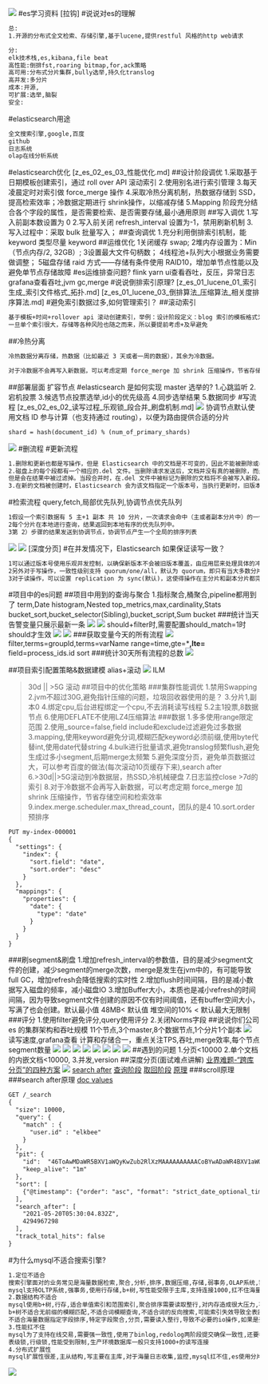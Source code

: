 ![](.z_es_00_常用问题_images/8e3ab81b.png)
#es学习资料
[拉钩]
#说说对es的理解
```asp
总:
1.开源的分布式全文检索、存储引擎,基于lucene,提供restful 风格的http web请求

分:
elk技术栈,es,kibana,file beat
高性能:倒排fst,roaring bitmap,for,ack策略
高可用:分布式分片集群,bully选举,持久化translog
高并发:多分片
成本:开源,
可扩展:选举,脑裂
安全:
```
#elasticsearch用途
```asp
全文搜索引擎,google,百度
github
日志系统
olap在线分析系统
```
#elasticsearch优化
[z_es_02_es_03_性能优化.md]
##设计阶段调优
1.采取基于日期模板创建索引，通过 roll over API 滚动索引
2.使用别名进行索引管理
3.每天凌晨定时对索引做 force_merge 操作
4.采取冷热分离机制，热数据存储到 SSD，提高检索效率；冷数据定期进行 shrink操作，以缩减存储
5.Mapping 阶段充分结合各个字段的属性，是否需要检索、是否需要存储,最小通用原则
##写入调优
1.写入前副本数设置为 0
2.写入前关闭 refresh_interval 设置为-1，禁用刷新机制
3.写入过程中：采取 bulk 批量写入；
##查询调优
1.充分利用倒排索引机制，能 keyword 类型尽量 keyword
##运维优化
1关闭缓存 swap;
2堆内存设置为：Min（节点内存/2, 32GB）;
3设置最大文件句柄数；
4线程池+队列大小根据业务需要做调整；
5磁盘存储 raid 方式——存储有条件使用 RAID10，增加单节点性能以及避免单节点存储故障
#es运维排查问题?
flink yarn ui查看吞吐，反压，异常日志
grafana查看吞吐,jvm gc,merge
#说说倒排索引原理?
[z_es_01_lucene_01_索引生成_索引文件格式_拓扑.md]
[z_es_01_lucene_03_倒排算法_压缩算法_相关度排序算法.md]
#避免索引数据过多,如何管理索引？
##滚动索引
```asp
基于模板+时间+rollover api 滚动创建索引，举例：设计阶段定义：blog 索引的模板格式为： blog_index_时间戳的形式，每天递增数据。这样做的好处：不至于数据量激增导致单个索引数据量非 常大，接近于上线 2 的32 次幂-1，索引存储达到了 TB+甚至更大。
一旦单个索引很大，存储等各种风险也随之而来，所以要提前考虑+及早避免
```
##冷热分离
```asp
冷热数据分离存储，热数据（比如最近 3 天或者一周的数据），其余为冷数据。

对于冷数据不会再写入新数据，可以考虑定期 force_merge 加 shrink 压缩操作，节省存储空间和检索效率。
```
##部署层面
扩容节点
#elasticsearch 是如何实现 master 选举的?
1.心跳监听
2.宕机投票
3.候选节点投票选举,id小的优先级高
4.同步选举结果
5.数据同步
#写流程
[z_es_02_es_02_读写过程_乐观锁_段合并_刷盘机制.md]
![](.z_es_00_常见问题_深度分页_images/ac6ed4d9.png)
协调节点默认使用文档 ID 参与计算（也支持通过 routing），以便为路由提供合适的分片
```asp
shard = hash(document_id) % (num_of_primary_shards)
```
![](.z_es_00_常见问题_深度分页_images/044e3abe.png)
#删流程
#更新流程
```asp
1.删除和更新也都是写操作，但是 Elasticsearch 中的文档是不可变的，因此不能被删除或者改动以展示其变更；
2.磁盘上的每个段都有一个相应的.del 文件。当删除请求发送后，文档并没有真的被删除，而是在.del 文件中被标记为删除。该文档依然能匹配查询，
但是会在结果中被过滤掉。当段合并时，在.del 文件中被标记为删除的文档将不会被写入新段。
3.在新的文档被创建时，Elasticsearch 会为该文档指定一个版本号，当执行更新时，旧版本的文档在.del 文件中被标记为删除，新版本的文档被索引到一个新段。旧版本的文档依然能匹配查询，但是会在结果中被过滤掉
```
#检索流程
query,fetch,局部优先队列,协调节点优先队列
```asp
1假设一个索引数据有 5 主+1 副本 共 10 分片，一次请求会命中（主或者副本分片中）的一个。
2每个分片在本地进行查询，结果返回到本地有序的优先队列中。
3第 2）步骤的结果发送到协调节点，协调节点产生一个全局的排序列表
```
![](.z_es_00_常见问题_深度分页_images/ebd2b4b7.png)
![](.z_es_00_常见问题_深度分页_images/aa0fa354.png)
[](https://pdai.tech/md/db/nosql-es/elasticsearch-y-th-4.html)
[深度分页]
#在并发情况下，Elasticsearch 如果保证读写一致？
```asp
1可以通过版本号使用乐观并发控制，以确保新版本不会被旧版本覆盖，由应用层来处理具体的冲突；
2另外对于写操作，一致性级别支持 quorum/one/all，默认为 quorum，即只有当大多数分片可用时才允许写操作。但即使大多数可用，也可能存在因为网络等原因导致写入副本失败，这样该副本被认为故障，分片将会在一个不同的节点上重建。
3对于读操作，可以设置 replication 为 sync(默认)，这使得操作在主分片和副本分片都完成后才会返回；如果设置 replication 为 async 时，也可以通过设置搜索请求参数_preference 为 primary 来查
```
#项目中的es问题
##项目中用到的查询与聚合
1.指标聚合,桶聚合,pipeline都用到了
term,Date histogram,Nested
top_metrics,max,cardinality,Stats
bucket_sort,bucket_selector(Sibling),bucket_script,Sum bucket
###统计当天告警变量只展示最新一条
![](.z_es_00_常见问题_深度分页_images/7ef5074e.png)
![](.z_es_00_常见问题_深度分页_images/dbbd2953.png)
should+filter时,需要配置should_match=1时should才生效
![](.z_es_00_常见问题_深度分页_images/ff24a1b6.png)
![](.z_es_00_常见问题_深度分页_images/25381211.png)
###获取变量今天的所有流程
![](.z_es_00_常见问题_深度分页_images/d8b6db4a.png)
filter,terms=groupId,terms=varName
range=time,gte=***,lte=**
field=process_ids.id
sort
###统计30天所有流程的总数
![](.z_es_00_常见问题_深度分页_images/aaf24d6b.png)

##项目索引配置策略&数据建模
alias+滚动
![](.z_es_00_常见问题_深度分页_images/e3f87753.png)
ILM
>30d || >5G 滚动
##项目中的优化策略
###集群性能调优
1.禁用Swapping
2.jvm不超过30G,避免指针压缩的问题，垃圾回收器使用的是？
3.分片1,副本0
4.绑定cpu,后台进程绑定一个cpu,不去消耗读写线程
5.2主1投票,8数据节点
6.使用DEFLATE不使用LZ4压缩算法
###数据
1.多多使用range限定范围
2.使用_source=false,field include和exclude过滤避免过多数据
3.mapping,使用keyword避免分词,模糊匹配keyword必须前缀,使用byte代替int,使用date代替string
4.bulk进行批量请求,避免translog频繁flush,避免生成过多小segment,后期merge太频繁
5.避免深度分页，避免单页数据过大，可以参考百度的做法(每次滚动10页缓存下来),search after
6.>30d||>5G滚动到冷数据层，热SSD,冷机械硬盘
7.日志监控close >7d的索引
8.对于冷数据不会再写入新数据，可以考虑定期 force_merge 加 shrink 压缩操作，节省存储空间和检索效率
9.index.merge.scheduler.max_thread_count，团队的是4
10.sort.order预排序
```asp
PUT my-index-000001
{
  "settings": {
    "index": {
      "sort.field": "date", 
      "sort.order": "desc"  
    }
  },
  "mappings": {
    "properties": {
      "date": {
        "type": "date"
      }
    }
  }
}
```
###刷segment&刷盘
1.增加refresh_interval的参数值，目的是减少segment文件的创建，减少segment的merge次数，merge是发生在jvm中的，有可能导致full GC，增加refresh会降低搜索的实时性
2.增加flush时间间隔，目的是减小数据写入磁盘的频率，减小磁盘IO
3.增加Buffer大小，本质也是减小refresh的时间间隔，因为导致segment文件创建的原因不仅有时间阈值，还有buffer空间大小，写满了也会创建。默认最小值 48MB< 默认值 堆空间的10% < 默认最大无限制
###评分
1.使用filter避免评分,query使用评分
2.关闭Norms字段
##说说你们公司 es 的集群架构和吞吐规模
11个节点,3个master,8个数据节点,1个分片1个副本
![](.z_es_00_常见问题_深度分页_images/2dea7dc1.png)
读写速度,grafana查看
[](https://www.elastic.co/cn/blog/benchmarking-and-sizing-your-elasticsearch-cluster-for-logs-and-metrics)
计算和存储合一，重点关注TPS,吞吐,merge效率,每个节点segment数量
![](.z_es_00_常见问题_深度分页_images/f8d6180c.png)
![](.z_es_00_常见问题_深度分页_images/4d83a8ac.png)
![](.z_es_00_常见问题_深度分页_images/5040c6fa.png)
![](.z_es_00_常见问题_深度分页_images/3370eafb.png)
![](.z_es_00_常见问题_深度分页_images/a0df6dec.png)
![](.z_es_00_常见问题_深度分页_images/f411903b.png)
![](.z_es_00_常见问题_深度分页_images/6230ec5d.png)
![](.z_es_00_常见问题_深度分页_images/a7db6989.png)
##遇到的问题
1.分页<10000
2.单个文档的内嵌文档<10000,
3.并发,version
##深度分页(面试难点讲解)
[业界难题-“跨库分页”的四种方案](https://cloud.tencent.com/developer/article/1048654)
![](.z_es_00_常见问题_深度分页_images/1cf9465a.png)
[search after](https://juejin.cn/post/7015792924457697316#heading-6)
[](https://developer.aliyun.com/article/771575#slide-8)
[查询阶段](https://www.elastic.co/guide/cn/elasticsearch/guide/2.x/_query_phase.html)
[取回阶段](https://www.elastic.co/guide/cn/elasticsearch/guide/2.x/_fetch_phase.html#_fetch_phase)
[原理](http://www.readingnotes.site/posts/%E4%BD%BF%E7%94%A8scroll%E5%AE%9E%E7%8E%B0Elasticsearch%E6%95%B0%E6%8D%AE%E9%81%8D%E5%8E%86%E5%92%8C%E6%B7%B1%E5%BA%A6%E5%88%86%E9%A1%B5.html)
###scroll原理
[](https://elasticsearch.cn/question/2935)
[](https://www.jianshu.com/p/91d03b16af77)
###search after原理
[doc values](https://www.jianshu.com/p/91d03b16af77)
[](https://elasticsearch.cn/question/2935)
```asp
GET /_search
{
  "size": 10000,
  "query": {
    "match" : {
      "user.id" : "elkbee"
    }
  },
  "pit": {
    "id":  "46ToAwMDaWR5BXV1aWQyKwZub2RlXzMAAAAAAAAAACoBYwADaWR4BXV1aWQxAgZub2RlXzEAAAAAAAAAAAEBYQADaWR5BXV1aWQyKgZub2RlXzIAAAAAAAAAAAwBYgACBXV1aWQyAAAFdXVpZDEAAQltYXRjaF9hbGw_gAAAAA==", 
    "keep_alive": "1m"
  },
  "sort": [
    {"@timestamp": {"order": "asc", "format": "strict_date_optional_time_nanos"}}
  ],
  "search_after": [                                
    "2021-05-20T05:30:04.832Z",
    4294967298
  ],
  "track_total_hits": false                        
}
```
#为什么mysql不适合搜索引擎?
```asp
1.定位不适合
搜索引擎面对的业务常见是海量数据检索,聚合,分析,排序,数据压缩,存储,弱事务,OLAP系统,需要分布式,高可扩展
mysql支持OLTP系统,强事务,使用行存储,b+树,写性能受限于主库,支持连接1000,扛不住海量写请求
2.数据结构不适合
mysql使用b+树,行存,适合单值索引和范围索引,聚合排序需要读取整行,对内存造成很大压力,不适合海量数据的聚合分析
b+树不适合无前缀的模糊匹配,不适合词模糊查询,不适合词的反向搜索,可能索引失效导致全表匹配
不适合海量数据指定字段排序,特定字段聚合,分页,需要读入整行,导致不必要的io操作,如果是列存储,只需读取需要的行,且列可以进行存储压缩优化,fst,delta
3.性能扛不住
mysql为了支持在线交易,需要强一致性,使用了binlog,redolog两阶段提交确保一致性,还要考虑事务隔离性如读已提交,可重复读级别,提供了事务视图undolog
表级锁,行级锁,性能受到限制,生产环境数据库一般只支持1000+的读写连接
4.分布式扩展性
mysql扩展性很差,主从结构,写主要在主库,对于海量日志收集,监控,mysql扛不住,es使用分片
```
![](.z_es_00_常见问题_深度分页_字段列查询_images/a8a8092a.png)
[](https://cloud.tencent.com/developer/article/1808309)
[](https://juejin.cn/post/6958408979235995655/#heading-26)
[](https://juejin.cn/post/6958408979235995655/#heading-22)
